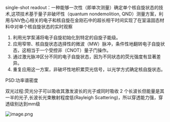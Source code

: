 single-shot readout：一种能够一次性（即单次测量）确定单个核自旋状态的技术,这项技术基于量子非破坏性（quantum nondemolition, QND）测量方案，利用与NV色心相关的电子和核自旋在金刚石中的超长相干时间实现了在室温固态材料中对单个核自旋状态的实时观察

1. 利用光学泵浦将电子自旋初始化到特定的自旋子能级。
2. 应用窄带、核自旋状态选择性的微波（MW）脉冲，条件性地翻转电子自旋状态，这相当于一个受控非（CNOT）量子门操作。
3. 通过激光脉冲区分不同的电子自旋状态，因为不同状态的荧光强度有显著差异。
4. 重复应用这一方案，非破坏性地积累荧光信号，以光学方式确定核自旋状态。

PSD:功率谱密度

双光过程:荧光分子可以吸收其激发波长的光子或同时吸收 2 个长波长但能量是其一半的光子,长波长光束散射程度低(Rayleigh Scattering)，所以穿透能力强，穿透级别达到mm级

![image.png](https://prod-files-secure.s3.us-west-2.amazonaws.com/4fb3f210-f8f2-44e9-9e86-4bd9c7a2a7e7/bf6f6301-cbf0-416a-a790-69dd8218f54c/0d4cc14b-637d-4c40-a623-1bf0e7e50a91.png)
